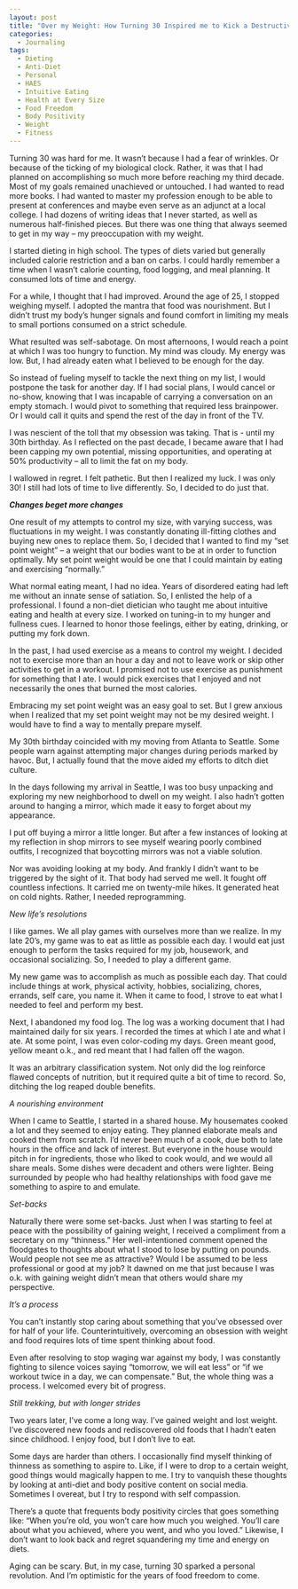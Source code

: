 ```yaml
---
layout: post
title: "Over my Weight: How Turning 30 Inspired me to Kick a Destructive Obsession"
categories:
  - Journaling
tags:
  - Dieting
  - Anti-Diet
  - Personal
  - HAES
  - Intuitive Eating
  - Health at Every Size
  - Food Freedom
  - Body Positivity
  - Weight
  - Fitness
---
```



Turning 30 was hard for me.  It wasn’t because I had a fear of wrinkles.  Or because of the ticking of my biological clock.  Rather, it was that I had planned on accomplishing so much more before reaching my third decade.  Most of my goals remained unachieved or untouched.  I had wanted to read more books.  I had wanted to master my profession enough to be able to present at conferences and maybe even serve as an adjunct at a local college.  I had dozens of writing ideas that I never started, as well as numerous half-finished pieces.  But there was one thing that always seemed to get in my way – my preoccupation with my weight. 

I started dieting in high school.  The types of diets varied but generally included calorie restriction and a ban on carbs.  I could hardly remember a time when I wasn’t calorie counting, food logging, and meal planning.  It consumed lots of time and energy. 

For a while, I thought that I had improved.  Around the age of 25, I stopped weighing myself.  I adopted the mantra that food was nourishment.  But I didn’t trust my body’s hunger signals and found comfort in limiting my meals to small portions consumed on a strict schedule. 

What resulted was self-sabotage.  On most afternoons, I would reach a point at which I was too hungry to function.  My mind was cloudy.  My energy was low.  But, I had already eaten what I believed to be enough for the day. 

So instead of fueling myself to tackle the next thing on my list, I would postpone the task for another day.  If I had social plans, I would cancel or no-show, knowing that I was incapable of carrying a conversation on an empty stomach.  I would pivot to something that required less brainpower.  Or I would call it quits and spend the rest of the day in front of the TV. 

I was nescient of the toll that my obsession was taking.  That is - until my 30th birthday.  As I reflected on the past decade, I became aware that I had been capping my own potential, missing opportunities, and operating at 50% productivity – all to limit the fat on my body. 

I wallowed in regret.  I felt pathetic.  But then I realized my luck.  I was only 30!  I still had lots of time to live differently.  So, I decided to do just that. 

***Changes beget more changes***

One result of my attempts to control my size, with varying success, was fluctuations in my weight.  I was constantly donating ill-fitting clothes and buying new ones to replace them.  So, I decided that I wanted to find my “set point weight” – a weight that our bodies want to be at in order to function optimally.  My set point weight would be one that I could maintain by eating and exercising “normally.” 

What normal eating meant, I had no idea.  Years of disordered eating had left me without an innate sense of satiation.  So, I enlisted the help of a professional.  I found a non-diet dietician who taught me about intuitive eating and health at every size.  I worked on tuning-in to my hunger and fullness cues.  I learned to honor those feelings, either by eating, drinking, or putting my fork down.

In the past, I had used exercise as a means to control my weight.  I decided not to exercise more than an hour a day and not to leave work or skip other activities to get in a workout.  I promised not to use exercise as punishment for something that I ate.  I would pick exercises that I enjoyed and not necessarily the ones that burned the most calories. 

Embracing my set point weight was an easy goal to set.  But I grew anxious when I realized that my set point weight may not be my desired weight.  I would have to find a way to mentally prepare myself. 

My 30th birthday coincided with my moving from Atlanta to Seattle.  Some people warn against attempting major changes during periods marked by havoc.  But, I actually found that the move aided my efforts to ditch diet culture. 

In the days following my arrival in Seattle, I was too busy unpacking and exploring my new neighborhood to dwell on my weight.  I also hadn’t gotten around to hanging a mirror, which made it easy to forget about my appearance.

I put off buying a mirror a little longer.  But after a few instances of looking at my reflection in shop mirrors to see myself wearing poorly combined outfits, I recognized that boycotting mirrors was not a viable solution.

Nor was avoiding looking at my body.  And frankly I didn’t want to be triggered by the sight of it.  That body had served me well.  It fought off countless infections.  It carried me on twenty-mile hikes.  It generated heat on cold nights.  Rather, I needed reprogramming. 

*New life’s resolutions*

I like games.  We all play games with ourselves more than we realize.  In my late 20’s, my game was to eat as little as possible each day.  I would eat just enough to perform the tasks required for my job, housework, and occasional socializing.  So, I needed to play a different game.

My new game was to accomplish as much as possible each day.  That could include things at work, physical activity, hobbies, socializing, chores, errands, self care, you name it.   When it came to food, I strove to eat what I needed to feel and perform my best.

Next, I abandoned my food log.  The log was a working document that I had maintained daily for six years.  I recorded the times at which I ate and what I ate.  At some point, I was even color-coding my days.  Green meant good, yellow meant o.k., and red meant that I had fallen off the wagon. 

It was an arbitrary classification system.  Not only did the log reinforce flawed concepts of nutrition, but it required quite a bit of time to record.  So, ditching the log reaped double benefits.  

*A nourishing environment*

When I came to Seattle, I started in a shared house.  My housemates cooked a lot and they seemed to enjoy eating.  They planned elaborate meals and cooked them from scratch.  I’d never been much of a cook, due both to late hours in the office and lack of interest.  But everyone in the house would pitch in for ingredients, those who liked to cook would, and we would all share meals.  Some dishes were decadent and others were lighter.  Being surrounded by people who had healthy relationships with food gave me something to aspire to and emulate. 

*Set-backs*

Naturally there were some set-backs.  Just when I was starting to feel at peace with the possibility of gaining weight, I received a compliment from a secretary on my “thinness.”  Her well-intentioned comment opened the floodgates to thoughts about what I stood to lose by putting on pounds.  Would people not see me as attractive?  Would I be assumed to be less professional or good at my job?  It dawned on me that just because I was o.k. with gaining weight didn’t mean that others would share my perspective. 

*It’s a process*

You can’t instantly stop caring about something that you’ve obsessed over for half of your life.  Counterintuitively, overcoming an obsession with weight and food requires lots of time spent thinking about food.  

Even after resolving to stop waging war against my body, I was constantly fighting to silence voices saying “tomorrow, we will eat less” or “if we workout twice in a day, we can compensate.”  But, the whole thing was a process.  I welcomed every bit of progress.

*Still trekking, but with longer strides*

Two years later, I’ve come a long way.  I’ve gained weight and lost weight.  I’ve discovered new foods and rediscovered old foods that I hadn’t eaten since childhood.  I enjoy food, but I don’t live to eat. 

Some days are harder than others.  I occasionally find myself thinking of thinness as something to aspire to.  Like, if I were to drop to a certain weight, good things would magically happen to me.  I try to vanquish these thoughts by looking at anti-diet and body positive content on social media.  Sometimes I overeat, but I try to respond with self compassion.

There’s a quote that frequents body positivity circles that goes something like: “When you’re old, you won’t care how much you weighed.  You’ll care about what you achieved, where you went, and who you loved.”  Likewise, I don’t want to look back and regret squandering my time and energy on diets.  

Aging can be scary.  But, in my case, turning 30 sparked a personal revolution.  And I’m optimistic for the years of food freedom to come.    
